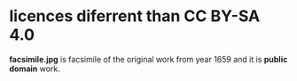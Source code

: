 # licences diferrent than CC BY-SA 4.0
**facsimile.jpg** is facsimile of the original work from year 1659 and it is **public domain** work.